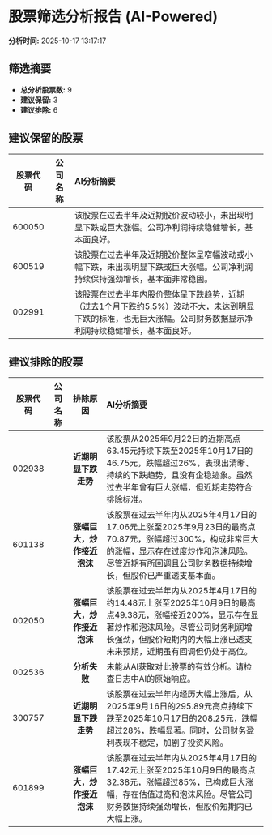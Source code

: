 # 股票筛选分析报告 (AI-Powered)

**分析时间:** 2025-10-17 13:17:17

## 筛选摘要

- **总分析股票数:** 9
- **建议保留:** 3
- **建议排除:** 6

## 建议保留的股票

| 股票代码 | 公司名称 | AI分析摘要 |
|:---:|:---:|:---|
| 600050 |  | 该股票在过去半年及近期股价波动较小，未出现明显下跌或巨大涨幅。公司净利润持续稳健增长，基本面良好。 |
| 600519 |  | 该股票在过去半年及近期股价整体呈窄幅波动或小幅下跌，未出现明显下跌或巨大涨幅。公司净利润持续保持强劲增长，基本面非常稳固。 |
| 002991 |  | 该股票在过去半年内股价整体呈下跌趋势，近期（过去1个月下跌约5.5%）波动不大，未达到明显下跌的标准，也无巨大涨幅。公司财务数据显示净利润持续稳健增长，基本面良好。 |

## 建议排除的股票

| 股票代码 | 公司名称 | 排除原因 | AI分析摘要 |
|:---:|:---:|:---:|:---|
| 002938 |  | **近期明显下跌走势** | 该股票从2025年9月22日的近期高点63.45元持续下跌至2025年10月17日的46.75元，跌幅超过26%，表现出清晰、持续的下跌趋势，且没有企稳迹象。虽然过去半年曾有巨大涨幅，但近期走势符合排除标准。 |
| 601138 |  | **涨幅巨大，炒作接近泡沫** | 该股票在过去半年内从2025年4月17日的17.06元上涨至2025年9月23日的最高点70.87元，涨幅超过300%，构成非常巨大的涨幅，显示存在过度炒作和泡沫风险。尽管近期有所回调且公司财务数据持续增长，但股价已严重透支基本面。 |
| 002050 |  | **涨幅巨大，炒作接近泡沫** | 该股票在过去半年内从2025年4月17日的约14.48元上涨至2025年10月9日的最高点49.38元，涨幅接近200%，显示存在显著炒作和泡沫风险。尽管公司财务利润增长强劲，但股价短期内的大幅上涨已透支未来预期，近期虽有回调但仍处于高位。 |
| 002536 |  | **分析失败** | 未能从AI获取对此股票的有效分析。请检查日志中AI的原始响应。 |
| 300757 |  | **近期明显下跌走势** | 该股票在过去半年内经历大幅上涨后，从2025年9月16日的295.89元高点持续下跌至2025年10月17日的208.25元，跌幅超过28%，跌幅显著。同时，公司财务盈利表现不稳定，加剧了投资风险。 |
| 601899 |  | **涨幅巨大，炒作接近泡沫** | 该股票在过去半年内从2025年4月17日的17.42元上涨至2025年10月9日的最高点32.38元，涨幅超过85%，已构成巨大涨幅，存在估值过高和泡沫风险。尽管公司财务数据持续强劲增长，但股价短期内已大幅上涨。 |
